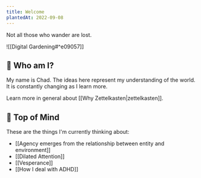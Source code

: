 ```yaml
---
title: Welcome
plantedAt: 2022-09-08
---
```

Not all those who wander are lost.

![[Digital Gardening#^e09057]]

## 👋 Who am I?

My name is Chad. The ideas here represent my understanding of the world. It is constantly changing as I learn more.

Learn more in general about [[Why Zettelkasten|zettelkasten]].

## 🧠 Top of Mind

These are the things I'm currently thinking about:

* [[Agency emerges from the relationship between entity and environment]]
* [[Dilated Attention]]
* [[Vesperance]]
* [[How I deal with ADHD]]